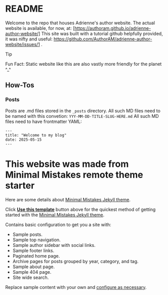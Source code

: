 # README
Welcome to the repo that houses Adrienne's author website. The actual website is available, for now, at: [https://authoram.github.io/adrienne-author-website/]
This site was built with a tutorial github helpfully provided, it was nifty and useful: https://github.com/AuthorAM/adrienne-author-website/issues/1 .


> [!TIP]
> Fun Fact: Static website like this are also vastly more friendly for the planet ^_^



## How-Tos
### Posts
Posts are .md files stored in the `_posts` directory.
All such MD files need to be named with this convetion: `YYY-MM-DD-TITLE-SLUG-HERE.md`
All such MD files need to have frontmatter YAML: 
```
---
title: "Welcome to my blog"
date: 2025-05-15
---
```



# This website was made from Minimal Mistakes remote theme starter
Here are some details about [Minimal Mistakes Jekyll theme](https://github.com/mmistakes/minimal-mistakes).

Click [**Use this template**](https://github.com/mmistakes/mm-github-pages-starter/generate) button above for the quickest method of getting started with the [Minimal Mistakes Jekyll theme](https://github.com/mmistakes/minimal-mistakes).

Contains basic configuration to get you a site with:

- Sample posts.
- Sample top navigation.
- Sample author sidebar with social links.
- Sample footer links.
- Paginated home page.
- Archive pages for posts grouped by year, category, and tag.
- Sample about page.
- Sample 404 page.
- Site wide search.

Replace sample content with your own and [configure as necessary](https://mmistakes.github.io/minimal-mistakes/docs/configuration/).
